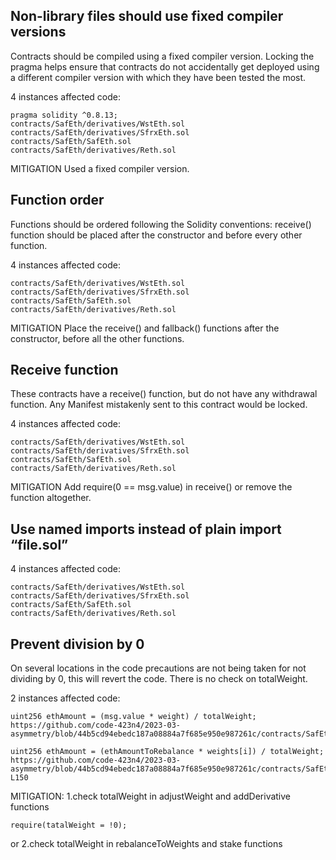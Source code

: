 ## Non-library files should use fixed compiler versions

Contracts should be compiled using a fixed compiler version. Locking the 
pragma helps ensure that contracts do not accidentally get deployed using a 
different compiler version with which they have been tested the most.

4 instances
affected code:
```
pragma solidity ^0.8.13;
contracts/SafEth/derivatives/WstEth.sol
contracts/SafEth/derivatives/SfrxEth.sol
contracts/SafEth/SafEth.sol 
contracts/SafEth/derivatives/Reth.sol 
```

MITIGATION
Used a fixed compiler version.

## Function order
Functions should be ordered following the Solidity conventions: 
receive() function should be placed after the constructor and before every other function.

4 instances
affected code:
```
contracts/SafEth/derivatives/WstEth.sol
contracts/SafEth/derivatives/SfrxEth.sol
contracts/SafEth/SafEth.sol 
contracts/SafEth/derivatives/Reth.sol 
```

MITIGATION
Place the receive() and fallback() functions after the constructor, before all the other functions.

## Receive function

These contracts have a receive() function, but do not have any 
withdrawal function. Any Manifest mistakenly sent to this contract would be locked.

4 instances
affected code:
```
contracts/SafEth/derivatives/WstEth.sol
contracts/SafEth/derivatives/SfrxEth.sol
contracts/SafEth/SafEth.sol 
contracts/SafEth/derivatives/Reth.sol 
```
MITIGATION
Add require(0 == msg.value) in receive() or remove the function altogether.

## Use named imports instead of plain import “file.sol”

4 instances
affected code:
```
contracts/SafEth/derivatives/WstEth.sol
contracts/SafEth/derivatives/SfrxEth.sol
contracts/SafEth/SafEth.sol 
contracts/SafEth/derivatives/Reth.sol 
```
## Prevent division by 0
On several locations in the code precautions are not being taken for not dividing by 0, this will revert the code.
There is no check on totalWeight. 

2 instances
affected code:
```
uint256 ethAmount = (msg.value * weight) / totalWeight;
https://github.com/code-423n4/2023-03-asymmetry/blob/44b5cd94ebedc187a08884a7f685e950e987261c/contracts/SafEth/SafEth.sol#L88

uint256 ethAmount = (ethAmountToRebalance * weights[i]) / totalWeight;
https://github.com/code-423n4/2023-03-asymmetry/blob/44b5cd94ebedc187a08884a7f685e950e987261c/contracts/SafEth/SafEth.sol#L149-L150
```

MITIGATION:
1.check totalWeight in adjustWeight and addDerivative functions
```
require(tatalWeight = !0);
```
or
2.check totalWeight in rebalanceToWeights and stake functions



